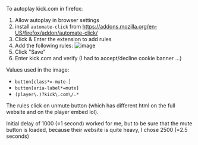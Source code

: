To autoplay kick.com in firefox:
1. Allow autoplay in browser settings
1. install `automate-click` from https://addons.mozilla.org/en-US/firefox/addon/automate-click/
2. Click & Enter the extension to add rules
3. Add the following rules:
![image](https://github.com/yonixw/LivestreamDockerRecorder/assets/5826209/0f6c73a0-37a6-4f90-b827-42a14898cb0c)
4. Click "Save"
5. Enter kick.com and verify (I had to accept/decline cookie banner ...)

Values used in the image:
* `button[class*=-mute-]`
* `button[aria-label*=mute]`
* `(player\.)?kick\.com\/.*`

The rules click on unmute button (which has different html on the full website and on the player embed lol). 

Initial delay of 1000 (=1 second) worked for me, but to be sure that the mute button is loaded, because their website is quite heavy, I chose 2500 (=2.5 seconds)
